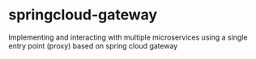 # springcloud-gateway
Implementing and interacting with multiple microservices using a single entry point (proxy) based on spring cloud gateway
